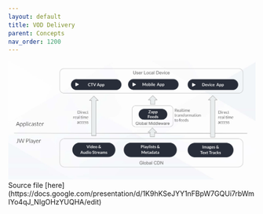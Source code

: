 ```yaml
---
layout: default
title: VOD Delivery
parent: Concepts 
nav_order: 1200
---
```




<img src="../img/vod-content-delivery.png" width="768">
Source file [here](https://docs.google.com/presentation/d/1K9hKSeJYY1nFBpW7GQUi7rbWmIYo4qJ_NIgOHzYUQHA/edit)
